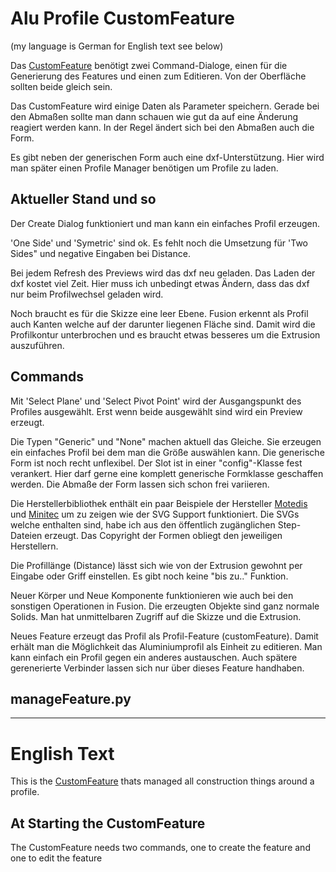 # Alu Profile CustomFeature
(my language is German for English text see below)

Das [CustomFeature](https://help.autodesk.com/view/fusion360/ENU/?guid=GUID-FA7EF128-1DE0-4115-89A3-795551E2DEF2) benötigt zwei Command-Dialoge, einen für die Generierung des Features und einen zum Editieren. Von der Oberfläche sollten beide gleich sein.

Das CustomFeature wird einige Daten als Parameter speichern. Gerade bei den Abmaßen sollte man dann schauen wie gut da auf eine Änderung reagiert werden kann. In der Regel ändert sich bei den Abmaßen auch die Form.

Es gibt neben der generischen Form auch eine dxf-Unterstützung. Hier wird man später einen Profile Manager benötigen um Profile zu laden.

## Aktueller Stand und so
Der Create Dialog funktioniert und man kann ein einfaches Profil erzeugen.

'One Side' und 'Symetric' sind ok. Es fehlt noch die Umsetzung für 'Two Sides" und negative Eingaben bei Distance.

Bei jedem Refresh des Previews wird das dxf neu geladen. Das Laden der dxf kostet viel Zeit. 
Hier muss ich unbedingt etwas Ändern, dass das dxf nur beim Profilwechsel geladen wird.

Noch braucht es für die Skizze eine leer Ebene. Fusion erkennt als Profil auch Kanten welche auf der darunter liegenen Fläche sind. Damit wird die Profilkontur unterbrochen und es braucht etwas besseres um die Extrusion auszuführen.

## Commands
Mit 'Select Plane' und 'Select Pivot Point' wird der Ausgangspunkt des Profiles ausgewählt. Erst wenn beide ausgewählt sind wird ein Preview erzeugt.

Die Typen "Generic" und "None" machen aktuell das Gleiche. Sie erzeugen ein einfaches Profil bei dem man die Größe auswählen kann.
Die generische Form ist noch recht unflexibel. Der Slot ist in einer "config"-Klasse fest verankert. Hier darf gerne eine komplett generische Formklasse geschaffen werden. Die Abmaße der Form lassen sich schon frei variieren.

Die Herstellerbibliothek enthält ein paar Beispiele der Hersteller [Motedis](https://www.motedis.com) und [Minitec](https://www.minitec.de) um zu zeigen wie der SVG Support funktioniert. Die SVGs welche enthalten sind, habe ich aus den öffentlich zugänglichen Step-Dateien erzeugt. Das Copyright der Formen obliegt den jeweiligen Herstellern.

Die Profillänge (Distance) lässt sich wie von der Extrusion gewohnt per Eingabe oder Griff einstellen. Es gibt noch keine "bis zu.." Funktion.


Neuer Körper und Neue Komponente funktionieren wie auch bei den sonstigen Operationen in Fusion. Die erzeugten Objekte sind ganz normale Solids. Man hat unmittelbaren Zugriff auf die Skizze und die Extrusion.

Neues Feature erzeugt das Profil als Profil-Feature (customFeature). 
Damit erhält man die Möglichkeit das Aluminiumprofil als Einheit zu editieren. Man kann einfach ein Profil gegen ein anderes austauschen.
Auch spätere gerenerierte Verbinder lassen sich nur über dieses Feature handhaben.
## manageFeature.py


--------------------------
# English Text

This is the [CustomFeature](https://help.autodesk.com/view/fusion360/ENU/?guid=GUID-FA7EF128-1DE0-4115-89A3-795551E2DEF2) thats managed all construction things around a profile.

## At Starting the CustomFeature

The CustomFeature needs two commands, one to create the feature and one to edit the feature